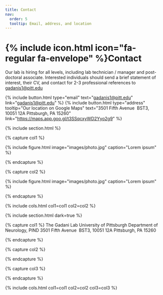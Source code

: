 ```yaml
---
title: Contact
nav:
  order: 5
  tooltip: Email, address, and location
---
```


# {% include icon.html icon="fa-regular fa-envelope" %}Contact

Our lab is hiring for all levels, including lab technician / manager and post-doctoral associate. Interested individuals should send a brief statement of interest, their CV, and contact for 2-3 professional references to gadanis1@pitt.edu

{%
  include button.html
  type="email"
  text="gadanis1@pitt.edu"
  link="gadanis1@pitt.edu"
%}
{%
  include button.html
  type="address"
  tooltip="Our location on Google Maps"
  text="3501 Fifth Avenue 
BST3, 10051 12A
Pittsburgh, PA 15260"
  link="https://maps.app.goo.gl/t3SSqcxyWD2Yyo2g9"
%}

{% include section.html %}

{% capture col1 %}

{%
  include figure.html
  image="images/photo.jpg"
  caption="Lorem ipsum"
%}

{% endcapture %}

{% capture col2 %}

{%
  include figure.html
  image="images/photo.jpg"
  caption="Lorem ipsum"
%}

{% endcapture %}

{% include cols.html col1=col1 col2=col2 %}

{% include section.html dark=true %}

{% capture col1 %}
The Gadani Lab
University of Pittsburgh
Department of Neurology, PIND
3501 Fifth Avenue 
BST3, 10051 12A
Pittsburgh, PA 15260

{% endcapture %}

{% capture col2 %}

{% endcapture %}

{% capture col3 %}

{% endcapture %}

{% include cols.html col1=col1 col2=col2 col3=col3 %}
